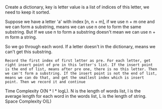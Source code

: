 Create a dictionary, key is letter value is a list of indices of this letter, we need to keep it sorted.

Suppose we have a letter 'a' with index [n, n + m], if we use n + m one and we can form a substring, means we can use n one to form the same substring. But If we use n to form a substring doesn't mean we can use n + m form a string.


So we go through each word. 
    If a letter doesn't in the dictionary, means we can't get this substring. 
    
    Record the first index of first letter as pre. For each letter, get right insert point of pre in this letter's list. If the insert point is the end of list, means after pre one, there is no this letter. Then we can't form a substring. If the insert point is not the end of list, means we can do that, and get the smallest index which is insert point. Then we record it and continue


Time Complexity O(N * l * logL). N is the length of words list, l is the average length for each word in the words list, L is the length of string.
Space Complexity O(L)



